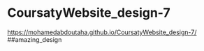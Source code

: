 # CoursatyWebsite_design-7

https://mohamedabdoutaha.github.io/CoursatyWebsite_design-7/ ##amazing_design
